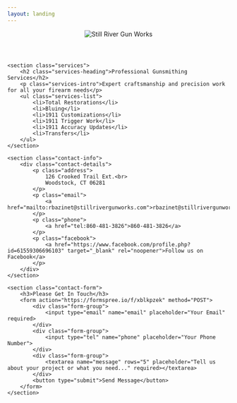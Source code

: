 ```yaml
---
layout: landing
---
```


<div class="container">
    <header>
        <img src="{{ '/assets/images/logo.png' | relative_url }}" alt="Still River Gun Works" class="logo">
    </header>

    <section class="services">
        <h2 class="services-heading">Professional Gunsmithing Services</h2>
        <p class="services-intro">Expert craftsmanship and precision work for all your firearm needs</p>
        <ul class="services-list">
            <li>Total Restorations</li>
            <li>Bluing</li>
            <li>1911 Customizations</li>
            <li>1911 Trigger Work</li>
            <li>1911 Accuracy Updates</li>
            <li>Transfers</li>
        </ul>
    </section>

    <section class="contact-info">
        <div class="contact-details">
            <p class="address">
                126 Crooked Trail Ext.<br>
                Woodstock, CT 06281
            </p>
            <p class="email">
                <a href="mailto:rbazinet@stillrivergunworks.com">rbazinet@stillrivergunworks.com</a>
            </p>
            <p class="phone">
                <a href="tel:860-481-3826">860-481-3826</a>
            </p>
            <p class="facebook">
                <a href="https://www.facebook.com/profile.php?id=61559306696103" target="_blank" rel="noopener">Follow us on Facebook</a>
            </p>
        </div>
    </section>

    <section class="contact-form">
        <h3>Please Get In Touch</h3>
        <form action="https://formspree.io/f/xblkpzek" method="POST">
            <div class="form-group">
                <input type="email" name="email" placeholder="Your Email" required>
            </div>
            <div class="form-group">
                <input type="tel" name="phone" placeholder="Your Phone Number">
            </div>
            <div class="form-group">
                <textarea name="message" rows="5" placeholder="Tell us about your project or what you need..." required></textarea>
            </div>
            <button type="submit">Send Message</button>
        </form>
    </section>
</div>
